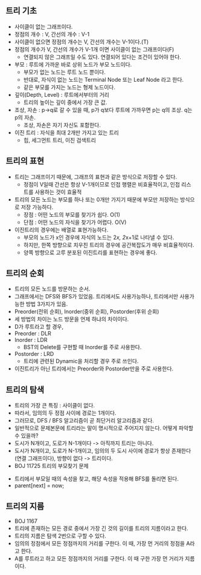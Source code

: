 ## 트리 기초
 - 사이클이 없는 그래프이다.
 - 정점의 개수 : V, 간선의 개수 : V-1
 - 사이클이 없으면 정점의 개수는 V, 간선의 개수는 V-1이다.(T)
 - 정점의 개수가 V, 간선의 개수가 V-1개 이면 사이클이 없는 그래프이다(F)
   + 연결되지 않은 그래프일 수도 있다. 연결되어 있다는 조건이 있어야 한다.
 - 부모 : 루트에 가까운 바로 상위 노드가 부모 노드이다.
   + 부모가 없는 노드는 루트 노드 뿐이다.
   + 반대로, 자식이 없는 노드는 Terminal Node 또는 Leaf Node 라고 한다.
   + 같은 부모를 가지는 노드는 형제 노드이다.
 - 깊이(Depth, Level) : 루트에서부터의 거리
   + 트리의 높이는 깊이 중에서 가장 큰 값.
 - 조상, 자손 : p->q로 갈 수 있을 때, p가 q보다 루트에 가까우면 p는 q의 조상. q는 p의 자손.
   + 조상, 자손은 자기 자신도 포함한다.
 - 이진 트리 : 자식을 최대 2개만 가지고 있는 트리
   + 힙, 세그먼트 트리, 이진 검색트리

## 트리의 표현
 - 트리는 그래프이기 때문에, 그래프의 표현과 같은 방식으로 저장할 수 있다.
   + 정점이 V일때 간선은 항상 V-1개이므로 인접 행렬은 비효율적이고, 인접 리스트를 사용하는 것이 효율적
 - 트리의 모든 노드는 부모를 하나 또는 0개만 가지기 때문에 부모만 저장하는 방식으로 저장 가능하다.  
   + 장점 : 어떤 노드의 부모를 찾기가 쉽다. O(1)
   + 단점 : 어떤 노드의 자식을 찾기가 어렵다. O(V)
 - 이진트리의 경우에는 배열로 표현가능하다.
   + 부모의 노드가 x인 경우에 자식의 노드는 2*x, 2*x+1로 나타낼 수 있다.
   + 하지만, 한쪽 방향으로 치우친 트리의 경우에 공간복잡도가 매우 비효율적이다.
   + 양쪽 방향으로 고루 분포된 이진트리를 표현하는 경우에 좋다.

## 트리의 순회
 - 트리의 모든 노드를 방문하는 순서.
 - 그래프에서는 DFS와 BFS가 있었음. 트리에서도 사용가능하나, 트리에서만 사용가능한 방법 3가지가 있음.
 - Preorder(전위 순회), Inorder(중위 순회), Postorder(후위 순회)
 - 세 방법의 차이는 노드 방문을 언제 하냐의 차이이다.
 - D가 루트라고 할 경우,
 - Preorder : DLR
 - Inorder : LDR
   + BST의 Delete를 구현할 때 Inorder를 주로 사용한다.
 - Postorder : LRD
   + 트리에 관련된 Dynamic을 처리할 경우 주로 쓰인다.
 - 이진트리가 아닌 트리에서는 Preorder와 Postorder만을 주로 사용한다.

## 트리의 탐색
 - 트리의 가장 큰 특징 : 사이클이 없다.
 - 따라서, 임의의 두 정점 사이에 경로는 1개이다.
 - 그러므로, DFS / BFS 알고리즘이 곧 최단거리 알고리즘과 같다.
 - 일반적으로 문제본문에 트리라는 말이 명시적으로 주어지지 않는다. 어떻게 파악할 수 있을까?
 - 도시가 N개이고, 도로가 N-1개이다 -> 아직까지 트리는 아니다.
 - 도시가 N개이고, 도로가 N-1개이고, 임의의 두 도시 사이에 경로가 항상 존재한다(연결 그래프이다), 방향이 없다 -> 트리이다.
 - BOJ 11725 트리의 부모찾기 문제
  + 트리에서 부모일 때의 속성을 찾고, 해당 속성을 적용해 BFS를 돌리면 된다.
  + parent[next] = now;

## 트리의 지름
 - BOJ 1167
 - 트리에 존재하는 모든 경로 중에서 가장 긴 것의 길이를 트리의 지름이라고 한다.
 - 트리의 지름은 탐색 2번으로 구할 수 있다.
 - 임의의 정점에서 모든 정점까지의 거리를 구한다. 이 때, 가장 먼 거리의 정점을 A라고 한다.
 - A를 루트라고 하고 모든 정점까지의 거리를 구한다. 이 때 구한 가장 먼 거리가 지름이다. 
